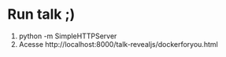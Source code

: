 # Run talk ;)
1. python -m SimpleHTTPServer
2. Acesse http://localhost:8000/talk-revealjs/dockerforyou.html